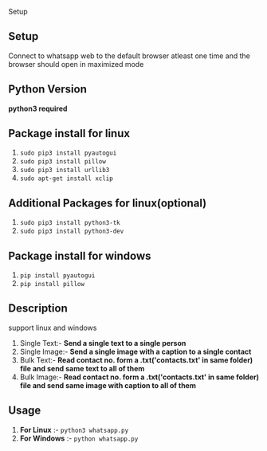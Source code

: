 Setup

## Setup

Connect to whatsapp web to the default browser atleast one time and the browser should open in maximized mode

## Python Version
**python3 required**

## Package install for linux

1. ``sudo pip3 install pyautogui``
2. ``sudo pip3 install pillow``
3. ``sudo pip3 install urllib3``
4. ``sudo apt-get install xclip``
## Additional Packages for linux(optional)
1. ``sudo pip3 install python3-tk``
2. ``sudo pip3 install python3-dev``

## Package install for windows
1. ``pip install pyautogui``
2. ``pip install pillow``


##	Description

support linux and windows

1. Single Text:- **Send a single text to a single person** 
2. Single Image:- **Send a single image with a caption to a single contact**
3. Bulk Text:- **Read contact no. form a .txt('contacts.txt' in same folder) file and send same text to all of them**
4. Bulk Image:- **Read contact no. form a .txt('contacts.txt' in same folder) file and send same image with caption to all of them**

## Usage
1. **For Linux** :- ``python3 whatsapp.py``
2. **For Windows** :- ``python whatsapp.py``
